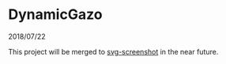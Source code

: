 # DynamicGazo

2018/07/22

This project will be merged to [svg-screenshot](https://github.com/daiiz/svg-screenshot) in the near future.
